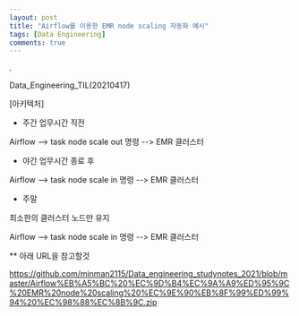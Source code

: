 ```yaml
---
layout: post
title: "Airflow를 이용한 EMR node scaling 자동화 예시"
tags: [Data Engineering]
comments: true
---
```


.

Data_Engineering_TIL(20210417)

[아키텍처]

- 주간 업무시간 직전

Airflow --> task node scale out 명령 --> EMR 클러스터

- 야간 업무시간 종료 후

Airflow --> task node scale in 명령 --> EMR 클러스터

- 주말

최소한의 클러스터 노드만 유지

Airflow --> task node scale in 명령 --> EMR 클러스터

** 아래 URL을 참고할것

https://github.com/minman2115/Data_engineering_studynotes_2021/blob/master/Airflow%EB%A5%BC%20%EC%9D%B4%EC%9A%A9%ED%95%9C%20EMR%20node%20scaling%20%EC%9E%90%EB%8F%99%ED%99%94%20%EC%98%88%EC%8B%9C.zip